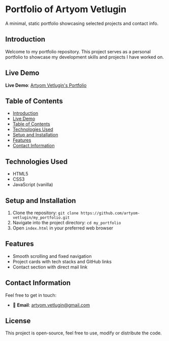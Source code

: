 # Portfolio of Artyom Vetlugin

A minimal, static portfolio showcasing selected projects and contact info.

## Introduction

Welcome to my portfolio repository. This project serves as a personal portfolio to showcase my development skills and projects I have worked on.

## Live Demo

**Live Demo**: [Artyom Vetlugin's Portfolio](https://artyom-vetlugin.github.io/my_portfolio/)


## Table of Contents

- [Introduction](#introduction)
- [Live Demo](#live-demo)
- [Table of Contents](#table-of-contents)
- [Technologies Used](#technologies-used)
- [Setup and Installation](#setup-and-installation)
- [Features](#features)
- [Contact Information](#contact-information)

## Technologies Used

- HTML5
- CSS3
- JavaScript (vanilla)

## Setup and Installation

1. Clone the repository: `git clone https://github.com/artyom-vetlugin/my_portfolio.git`
2. Navigate into the project directory: `cd my_portfolio`
3. Open `index.html` in your preferred web browser


## Features

- Smooth scrolling and fixed navigation
- Project cards with tech stacks and GitHub links
- Contact section with direct mail link


## Contact Information

Feel free to get in touch:

- 📧 **Email**: [artyom.vetlugin@gmail.com](mailto:artyom.vetlugin@gmail.com)

## License

This project is open-source, feel free to use, modify or distribute the code.
